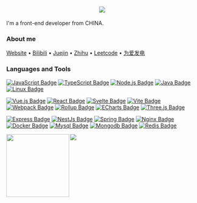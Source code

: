 <h1 align="center"><img src="https://readme-typing-svg.herokuapp.com/?lines=Hello!&nbsp;I'm&nbsp;toryz.;Have&nbsp;a&nbsp;nice&nbsp;coding&nbsp;time~;&center=true&size=36&font=Caveat&color=F43F5E&weight=600"></h1>

I'm a front-end developer from CHINA.

### About me

 [Website](https://toryz-me.netlify.app) • [Bilibili](https://space.bilibili.com/363188441) • [Juejin](https://juejin.cn/user/3532106417578552) • [Zhihu](https://www.zhihu.com/people/guo-fu-di-yi-gua-pi) • [Leetcode](https://leetcode.cn/u/zhou-tao-ku/) • [为爱发电](https://afdian.net/a/toryz/plan)

### Languages and Tools


[![JavaScript Badge](https://img.shields.io/badge/JavaScript-F7DF1E?logo=javascript&logoColor=000&style=flat)](https://www.ecma-international.org/)
[![TypeScript Badge](https://img.shields.io/badge/TypeScript-3178C6?logo=typescript&logoColor=fff&style=flat)](https://www.typescriptlang.org/)
[![Node.js Badge](https://img.shields.io/badge/Node.js-393?logo=nodedotjs&logoColor=fff&style=flat)](https://nodejs.org/)
[![Java Badge](https://img.shields.io/badge/Java-ED8B00?logo=openJDK&logoColor=fff&style=flat)](https://www.java.com/)
[![Linux Badge](https://img.shields.io/badge/Linux-FCC624?logo=linux&logoColor=000&style=flat)](https://www.linux.org/)
<br>

[![Vue.js Badge](https://img.shields.io/badge/Vue.js-4FC08D?logo=vuedotjs&logoColor=fff&style=flat)](https://vuejs.org/)
[![React Badge](https://img.shields.io/badge/React-61DAFB?logo=react&logoColor=000&style=flat)](https://legacy.reactjs.org/)
[![Svelte Badge](https://img.shields.io/badge/Svelte-4A4A55?logo=svelte&logoColor=FF3E00&style=flat)](https://svelte.dev/)
[![Vite Badge](https://img.shields.io/badge/Vite-646CFF?logo=vite&logoColor=fff&style=flat)](https://vitejs.dev/)
[![Webpack Badge](https://img.shields.io/badge/Webpack-8DD6F9?logo=webpack&logoColor=fff&style=flat)](https://webpack.js.org/)
[![Rollup Badge](https://img.shields.io/badge/Rollup-EC4A3F?logo=rollupdotjs&logoColor=fff&style=flat)](https://rollupjs.org/)
[![ECharts Badge](https://img.shields.io/badge/ECharts-AA344D?logo=apacheecharts&logoColor=fff&style=flat)](https://echarts.apache.org/)
[![Three.js Badge](https://img.shields.io/badge/Three.js-092E20?logo=threedotjs&logoColor=fff&style=flat)](https://threejs.org/)
<br>

[![Express Badge](https://img.shields.io/badge/Express-000000?logo=express&logoColor=fff&style=flat)](https://expressjs.com/)
[![NestJs Badge](https://img.shields.io/badge/NestJs-E0234E?logo=nestjs&logoColor=fff&style=flat)](https://nestjs.com/)
[![Spring Badge](https://img.shields.io/badge/Spring-6DB33F?logo=spring&logoColor=fff&style=flat)](https://spring.io/)
[![Nginx Badge](https://img.shields.io/badge/Nginx-009639?logo=nginx&logoColor=fff&style=flat)](https://nginx.org/)
[![Docker Badge](https://img.shields.io/badge/Docker-2496ED?logo=docker&logoColor=fff&style=flat)](https://www.docker.com/)
[![Mysql Badge](https://img.shields.io/badge/Mysql-4479A1?logo=mysql&logoColor=fff&style=flat)](https://www.mysql.com/)
[![Mongodb Badge](https://img.shields.io/badge/Mongodb-47A248?logo=mongodb&logoColor=fff&style=flat)](https://www.mongodb.com/)
[![Redis Badge](https://img.shields.io/badge/Redis-DC382D?logo=redis&logoColor=fff&style=flat)](https://redis.io/)
<br>

<div>
    <img height="165" align="left" src="https://github-readme-stats.vercel.app/api?username=zhou-tao&theme=radical&show_icons=true&border_color=4C4D4F" />
    <img src="https://github-readme-stats.vercel.app/api/top-langs/?username=zhou-tao&hide=css,Jupyter+Notebook,ruby&theme=radical&langs_count=6&layout=compact&border_color=4C4D4F" />
</div>

